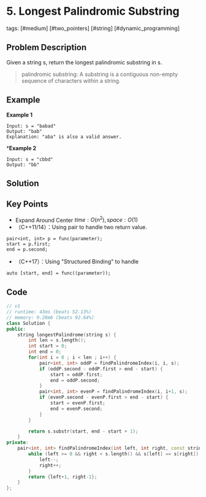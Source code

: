 # 5. Longest Palindromic Substring
tags: [#medium] [#two_pointers] [#string] [#dynamic_programming]

## Problem Description


Given a string s, return the longest palindromic substring in s.
> palindromic substring: A substring is a contiguous non-empty sequence of characters within a string.

## Example
**Example 1**
```
Input: s = "babad"
Output: "bab"
Explanation: "aba" is also a valid answer.
```
***Example 2**
```
Input: s = "cbbd"
Output: "bb"
```


## Solution

## Key Points
* Expand Around Center $time: O(n^2), space: O(1)$
* （C++11/14）：Using pair to handle two return value.
```
pair<int, int> p = func(parameter);
start = p.first;
end = p.second;
```
* （C++17）：Using "Structured Binding" to handle
```
auto [start, end] = func((parameter));
```

## Code

```cpp
// v1
// runtime: 43ms (beats 52.13%)
// memory: 9.28mb (beats 92.64%)
class Solution {
public:
    string longestPalindrome(string s) {
        int len = s.length();
        int start = 0;
        int end = 0;
        for(int i = 0 ; i < len ; i++) {
            pair<int, int> oddP = findPalindromeIndex(i, i, s);
            if (oddP.second - oddP.first > end - start) {
                start = oddP.first;
                end = oddP.second;
            }
            pair<int, int> evenP = findPalindromeIndex(i, i+1, s);
            if (evenP.second - evenP.first > end - start) {
                start = evenP.first;
                end = evenP.second;
            }
        }

        return s.substr(start, end - start + 1);
    }
private:
    pair<int, int> findPalindromeIndex(int left, int right, const string& s) {
        while (left >= 0 && right < s.length() && s[left] == s[right]) {
            left--;
            right++;
        }
        return {left+1, right-1};
    }
};
```

